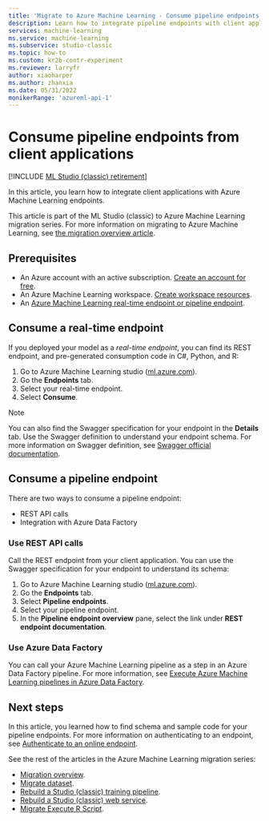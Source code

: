 ```yaml
---
title: 'Migrate to Azure Machine Learning - Consume pipeline endpoints'
description: Learn how to integrate pipeline endpoints with client applications in Azure Machine Learning as part of migrating from Machine Learning Studio (classic).
services: machine-learning
ms.service: machine-learning
ms.subservice: studio-classic
ms.topic: how-to
ms.custom: kr2b-contr-experiment
ms.reviewer: larryfr
author: xiaoharper
ms.author: zhanxia
ms.date: 05/31/2022
monikerRange: 'azureml-api-1'
---
```


# Consume pipeline endpoints from client applications

[!INCLUDE [ML Studio (classic) retirement](../../../includes/machine-learning-studio-classic-deprecation.md)]

In this article, you learn how to integrate client applications with Azure Machine Learning endpoints.

This article is part of the ML Studio (classic) to Azure Machine Learning migration series. For more information on migrating to Azure Machine Learning, see [the migration overview article](migrate-overview.md).

## Prerequisites

- An Azure account with an active subscription. [Create an account for free](https://azure.microsoft.com/free/?WT.mc_id=A261C142F).
- An Azure Machine Learning workspace. [Create workspace resources](../quickstart-create-resources.md).
- An [Azure Machine Learning real-time endpoint or pipeline endpoint](migrate-rebuild-web-service.md).

## Consume a real-time endpoint

If you deployed your model as a *real-time endpoint*, you can find its REST endpoint, and pre-generated consumption code in C#, Python, and R:

1. Go to Azure Machine Learning studio ([ml.azure.com](https://ml.azure.com)).
1. Go the **Endpoints** tab.
1. Select your real-time endpoint.
1. Select **Consume**.

> [!NOTE]
> You can also find the Swagger specification for your endpoint in the **Details** tab. Use the Swagger definition to understand your endpoint schema. For more information on Swagger definition, see [Swagger official documentation](https://swagger.io/docs/specification/2-0/what-is-swagger/).

## Consume a pipeline endpoint

There are two ways to consume a pipeline endpoint:

- REST API calls
- Integration with Azure Data Factory

### Use REST API calls

Call the REST endpoint from your client application. You can use the Swagger specification for your endpoint to understand its schema:

1. Go to Azure Machine Learning studio ([ml.azure.com](https://ml.azure.com)).
1. Go the **Endpoints** tab.
1. Select **Pipeline endpoints**.
1. Select your pipeline endpoint.
1. In the **Pipeline endpoint overview** pane, select the link under **REST endpoint documentation**.

### Use Azure Data Factory

You can call your Azure Machine Learning pipeline as a step in an Azure Data Factory pipeline. For more information, see [Execute Azure Machine Learning pipelines in Azure Data Factory](../../data-factory/transform-data-machine-learning-service.md).

## Next steps

In this article, you learned how to find schema and sample code for your pipeline endpoints. For more information on authenticating to an endpoint, see [Authenticate to an online endpoint](../how-to-authenticate-online-endpoint.md).

See the rest of the articles in the Azure Machine Learning migration series:

- [Migration overview](migrate-overview.md).
- [Migrate dataset](migrate-register-dataset.md).
- [Rebuild a Studio (classic) training pipeline](migrate-rebuild-experiment.md).
- [Rebuild a Studio (classic) web service](migrate-rebuild-web-service.md).
- [Migrate Execute R Script](migrate-execute-r-script.md).
